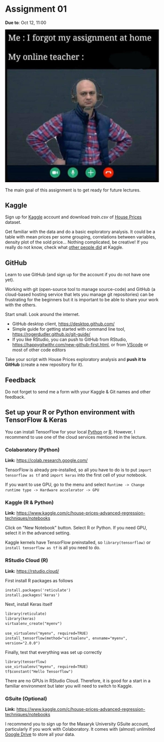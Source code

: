 # Assignment 01

**Due to**: Oct 12, 11:00  

![Teacher Image](online_teacher.jpg)

The main goal of this assignment is to get ready for future lectures.

## Kaggle

Sign up for [Kaggle](https://www.kaggle.com/) account and download *train.csv* of [House Prices](https://www.kaggle.com/c/house-prices-advanced-regression-techniques/data) dataset. 

Get familiar with the data and do a basic exploratory analysis. It could be a table with mean prices per some grouping, correlations between variables, density plot of the sold price... Nothing complicated, be creative! If you really do not know, check what [other people did](https://www.kaggle.com/c/house-prices-advanced-regression-techniques/notebooks) at Kaggle.

## GitHub

Learn to use GitHub (and sign up for the account if you do not have one yet). 

Working with git (open-source tool to manage source-code) and GitHub (a cloud-based hosting service that lets you manage git repositories) can be frustrating for the beginners but it is important to be able to share your work with the others.

Start small. Look around the internet. 

* GitHub desktop client, https://desktop.github.com/
* Simple guide for getting started with command line tool, https://rogerdudler.github.io/git-guide/
* If you like RStudio, you can push to GitHub from RStudio, https://happygitwithr.com/new-github-first.html, or from [VScode](https://code.visualstudio.com/docs/editor/github) or most of other code editors

Take your script with House Prices exploratory analysis and **push it to GitHub** (create a new repository for it).

## Feedback

Do not forget to send me a form with your Kaggle & Git names and other feedback.

## Set up your R or Python environment with TensorFlow & Keras

You can install TensorFlow for your local [Python](https://www.tensorflow.org/install) or [R](https://tensorflow.rstudio.com/installation/). However, I recommend to use one of the cloud services mentioned in the lecture.


### Colaboratory (Python)

**Link:** https://colab.research.google.com/

TensorFlow is already pre-installed, so all you have to do is to put `import tensorflow as tf` and `import keras` into the first cell of your notebook.

If you want to use GPU, go to the menu and select `Runtime -> Change runtime type -> Hardware accelerator -> GPU`


### Kaggle (R & Python)

**Link:** https://www.kaggle.com/c/house-prices-advanced-regression-techniques/notebooks

Click on "New Notebook" button. Select R or Python. If you need GPU, select it in the advanced setting.

Kaggle kernels have TensorFlow preinstalled, so `library(tensorflow)` or `install tensorflow as tf` is all you need to do.


### RStudio Cloud (R)

**Link:** https://rstudio.cloud/

First install R packages as follows

```
install.packages('reticulate')
install.packages('keras')
```

Next, install Keras itself 
```
library(reticulate)
library(keras)
virtualenv_create("myenv")

use_virtualenv("myenv", required=TRUE)
install_tensorflow(method="virtualenv", envname="myenv", version="2.0.0")
```
Finally, test that everything was set up correctly 

```
library(tensorflow)
use_virtualenv("myenv", required=TRUE)
tf$constant("Hello Tensorflow")
```

There are no GPUs in RStudio Cloud. Therefore, it is good for a start in a familiar environment but later you will need to switch to Kaggle.

### GSuite (Optional)

**Link:** https://www.kaggle.com/c/house-prices-advanced-regression-techniques/notebooks

I recommend you to sign up for the Masaryk University GSuite account, particularly if you work with Colaboratory. It comes with (almost) unlimited [Google Drive](https://drive.google.com/) to store all your data. 